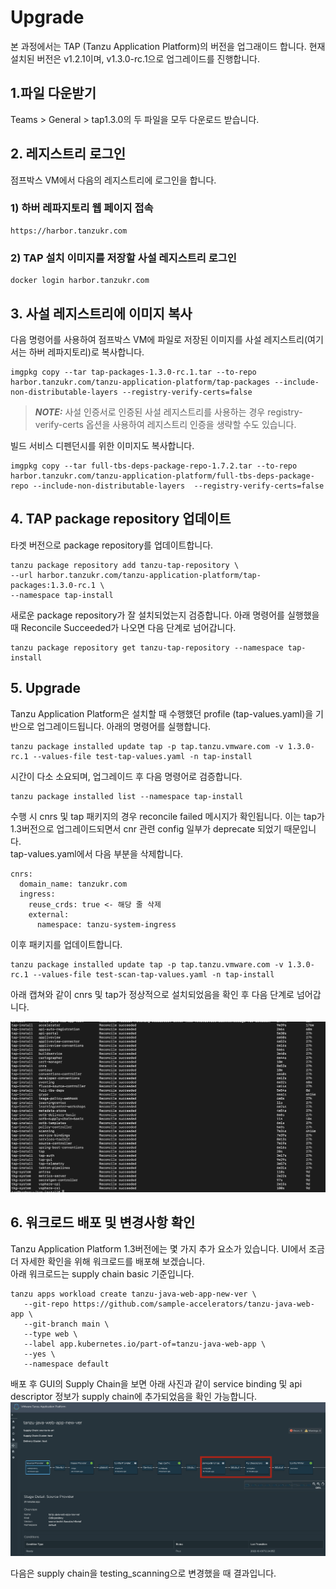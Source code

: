 # Upgrade

본 과정에서는 TAP (Tanzu Application Platform)의 버전을 업그래이드 합니다. 현재 설치된 버전은 v1.2.1이며, v1.3.0-rc.1으로 업그레이드를 진행합니다.


## 1.파일 다운받기
Teams > General > tap1.3.0의 두 파일을 모두 다운로드 받습니다.

## 2. 레지스트리 로그인
점프박스 VM에서 다음의 레지스트리에 로그인을 합니다. 

### 1) 하버 레파지토리 웹 페이지 접속
```
https://harbor.tanzukr.com
```

### 2) TAP 설치 이미지를 저장할 사설 레지스트리 로그인
```
docker login harbor.tanzukr.com
```

## 3. 사설 레지스트리에 이미지 복사
다음 명령어를 사용하여 점프박스 VM에 파일로 저장된 이미지를 사설 레지스트리(여기서는 하버 레파지토리)로 복사합니다. 
```
imgpkg copy --tar tap-packages-1.3.0-rc.1.tar --to-repo harbor.tanzukr.com/tanzu-application-platform/tap-packages --include-non-distributable-layers --registry-verify-certs=false
```
> **_NOTE:_** 사설 인증서로 인증된 사설 레지스트리를 사용하는 경우 registry-verify-certs 옵션을 사용하여 레지스트리 인증을 생략할 수도 있습니다.

빌드 서비스 디펜던시를 위한 이미지도 복사합니다.
```
imgpkg copy --tar full-tbs-deps-package-repo-1.7.2.tar --to-repo harbor.tanzukr.com/tanzu-application-platform/full-tbs-deps-package-repo --include-non-distributable-layers  --registry-verify-certs=false
```

## 4. TAP package repository 업데이트
타겟 버전으로 package repository를 업데이트합니다.
~~~
tanzu package repository add tanzu-tap-repository \
--url harbor.tanzukr.com/tanzu-application-platform/tap-packages:1.3.0-rc.1 \
--namespace tap-install
~~~

새로운 package repository가 잘 설치되었는지 검증합니다. 아래 명령어를 실행했을 때 Reconcile Succeeded가 나오면 다음 단계로 넘어갑니다.
~~~
tanzu package repository get tanzu-tap-repository --namespace tap-install
~~~

## 5. Upgrade
Tanzu Application Platform은 설치할 때 수행했던 profile (tap-values.yaml)을 기반으로 업그레이드됩니다. 아래의 명령어를 실행합니다.

~~~
tanzu package installed update tap -p tap.tanzu.vmware.com -v 1.3.0-rc.1 --values-file test-tap-values.yaml -n tap-install
~~~

시간이 다소 소요되며, 업그레이드 후 다음 명령어로 검증합니다.
~~~
tanzu package installed list --namespace tap-install
~~~

수행 시 cnrs 및 tap 패키지의 경우 reconcile failed 메시지가 확인됩니다. 이는 tap가 1.3버전으로 업그레이드되면서 cnr 관련 config 일부가 deprecate 되었기 때문입니다. <br/>
tap-values.yaml에서 다음 부분을 삭제합니다.
~~~
cnrs:
  domain_name: tanzukr.com
  ingress:
    reuse_crds: true <- 해당 줄 삭제
    external:
      namespace: tanzu-system-ingress
~~~

이후 패키지를 업데이트합니다.
~~~
tanzu package installed update tap -p tap.tanzu.vmware.com -v 1.3.0-rc.1 --values-file test-scan-tap-values.yaml -n tap-install
~~~

아래 캡쳐와 같이 cnrs 및 tap가 정상적으로 설치되었음을 확인 후 다음 단계로 넘어갑니다.

![](../images/tap-1.3.0-succeed.png)


## 6. 워크로드 배포 및 변경사항 확인
Tanzu Application Platform 1.3버전에는 몇 가지 추가 요소가 있습니다. UI에서 조금 더 자세한 확인을 위해 워크로드를 배포해 보겠습니다. <br/>
아래 워크로드는 supply chain basic 기준입니다.
~~~
tanzu apps workload create tanzu-java-web-app-new-ver \
   --git-repo https://github.com/sample-accelerators/tanzu-java-web-app \
   --git-branch main \
   --type web \
   --label app.kubernetes.io/part-of=tanzu-java-web-app \
   --yes \
   --namespace default
~~~

배포 후 GUI의 Supply Chain을 보면 아래 사진과 같이 service binding 및 api descriptor 정보가 supply chain에 추가되었음을 확인 가능합니다. 
![](../images/tap-1.3.0-2.png)

다음은 supply chain을 testing_scanning으로 변경했을 때 결과입니다.
